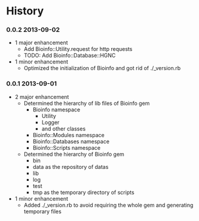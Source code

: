 History
===============

### 0.0.2 2013-09-02
* 1 major enhancement
  * Add Bioinfo::Utility.request for http requests
  * TODO: Add Bioinfo::Database::HGNC
* 1 minor enhancement
  * Optimized the initialization of Bioinfo and got rid of ./_version.rb

### 0.0.1 2013-09-01
* 2 major enhancement
	* Determined the hierarchy of lib files of Bioinfo gem
	    * Bioinfo namespace
	    	* Utility
	    	* Logger
	    	* and other classes
		* Bioinfo::Modules namespace
		* Bioinfo::Databases namespace
		* Bioinfo::Scripts namespace
	* Determined the hierarchy of Bioinfo gem
		* bin
		* data as the repository of datas
		* lib
		* log
		* test
		* tmp as the temporary directory of scripts
* 1 minor enhancement
	* Added ./_version.rb to avoid requiring the whole gem and generating temporary files
